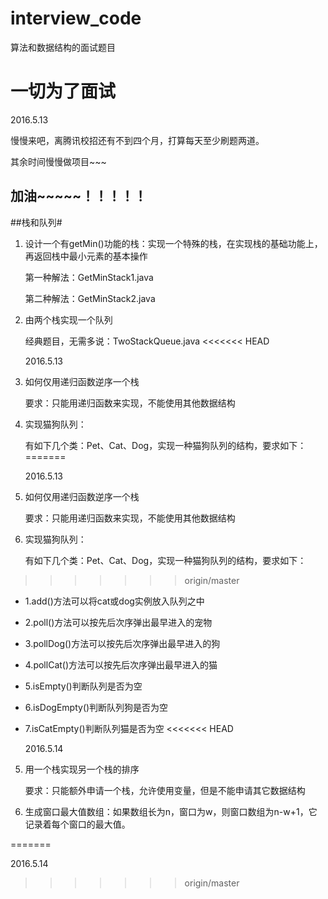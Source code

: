 # interview_code
算法和数据结构的面试题目
##
# 一切为了面试 #
2016.5.13

慢慢来吧，离腾讯校招还有不到四个月，打算每天至少刷题两道。

其余时间慢慢做项目~~~

加油~~~~~！！！！！
-----
##栈和队列#
1. 设计一个有getMin()功能的栈：实现一个特殊的栈，在实现栈的基础功能上，再返回栈中最小元素的基本操作

	第一种解法：GetMinStack1.java

	第二种解法：GetMinStack2.java

2. 由两个栈实现一个队列
	
	经典题目，无需多说：TwoStackQueue.java
<<<<<<< HEAD
															
	2016.5.13

3.	如何仅用递归函数逆序一个栈
	
	要求：只能用递归函数来实现，不能使用其他数据结构

4.	实现猫狗队列：
	
	有如下几个类：Pet、Cat、Dog，实现一种猫狗队列的结构，要求如下：
=======

	2016.5.13

3. 如何仅用递归函数逆序一个栈
	
   要求：只能用递归函数来实现，不能使用其他数据结构

4. 实现猫狗队列：
	
   有如下几个类：Pet、Cat、Dog，实现一种猫狗队列的结构，要求如下：
>>>>>>> origin/master
 * 1.add()方法可以将cat或dog实例放入队列之中
 * 2.poll()方法可以按先后次序弹出最早进入的宠物
 * 3.pollDog()方法可以按先后次序弹出最早进入的狗
 * 4.pollCat()方法可以按先后次序弹出最早进入的猫
 * 5.isEmpty()判断队列是否为空
 * 6.isDogEmpty()判断队列狗是否为空
 * 7.isCatEmpty()判断队列猫是否为空
<<<<<<< HEAD

	2016.5.14

5. 用一个栈实现另一个栈的排序
	
	要求：只能额外申请一个栈，允许使用变量，但是不能申请其它数据结构 

6.	生成窗口最大值数组：如果数组长为n，窗口为w，则窗口数组为n-w+1，它记录着每个窗口的最大值。

=======
 
2016.5.14
>>>>>>> origin/master

